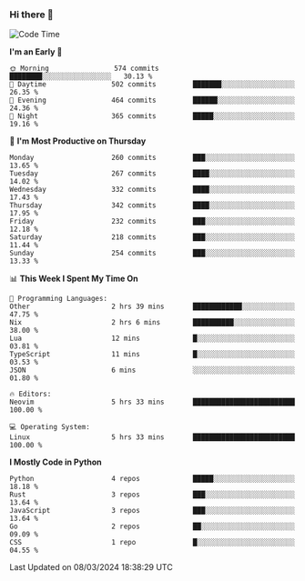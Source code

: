 ### Hi there 👋
<!--START_SECTION:waka-->
![Code Time](http://img.shields.io/badge/Code%20Time-276%20hrs%2049%20mins-blue)

**I'm an Early 🐤** 

```text
🌞 Morning                574 commits         ████████░░░░░░░░░░░░░░░░░   30.13 % 
🌆 Daytime                502 commits         ███████░░░░░░░░░░░░░░░░░░   26.35 % 
🌃 Evening                464 commits         ██████░░░░░░░░░░░░░░░░░░░   24.36 % 
🌙 Night                  365 commits         █████░░░░░░░░░░░░░░░░░░░░   19.16 % 
```
📅 **I'm Most Productive on Thursday** 

```text
Monday                   260 commits         ███░░░░░░░░░░░░░░░░░░░░░░   13.65 % 
Tuesday                  267 commits         ████░░░░░░░░░░░░░░░░░░░░░   14.02 % 
Wednesday                332 commits         ████░░░░░░░░░░░░░░░░░░░░░   17.43 % 
Thursday                 342 commits         ████░░░░░░░░░░░░░░░░░░░░░   17.95 % 
Friday                   232 commits         ███░░░░░░░░░░░░░░░░░░░░░░   12.18 % 
Saturday                 218 commits         ███░░░░░░░░░░░░░░░░░░░░░░   11.44 % 
Sunday                   254 commits         ███░░░░░░░░░░░░░░░░░░░░░░   13.33 % 
```


📊 **This Week I Spent My Time On** 

```text
💬 Programming Languages: 
Other                    2 hrs 39 mins       ████████████░░░░░░░░░░░░░   47.75 % 
Nix                      2 hrs 6 mins        ██████████░░░░░░░░░░░░░░░   38.00 % 
Lua                      12 mins             █░░░░░░░░░░░░░░░░░░░░░░░░   03.81 % 
TypeScript               11 mins             █░░░░░░░░░░░░░░░░░░░░░░░░   03.53 % 
JSON                     6 mins              ░░░░░░░░░░░░░░░░░░░░░░░░░   01.80 % 

🔥 Editors: 
Neovim                   5 hrs 33 mins       █████████████████████████   100.00 % 

💻 Operating System: 
Linux                    5 hrs 33 mins       █████████████████████████   100.00 % 
```

**I Mostly Code in Python** 

```text
Python                   4 repos             █████░░░░░░░░░░░░░░░░░░░░   18.18 % 
Rust                     3 repos             ███░░░░░░░░░░░░░░░░░░░░░░   13.64 % 
JavaScript               3 repos             ███░░░░░░░░░░░░░░░░░░░░░░   13.64 % 
Go                       2 repos             ██░░░░░░░░░░░░░░░░░░░░░░░   09.09 % 
CSS                      1 repo              █░░░░░░░░░░░░░░░░░░░░░░░░   04.55 % 
```




 Last Updated on 08/03/2024 18:38:29 UTC
<!--END_SECTION:waka-->

<!--
**YoganshSharma/YoganshSharma** is a ✨ _special_ ✨ repository because its `README.md` (this file) appears on your GitHub profile.

Here are some ideas to get you started:

- 🔭 I’m currently working on ...
- 🌱 I’m currently learning ...
- 👯 I’m looking to collaborate on ...
- 🤔 I’m looking for help with ...
- 💬 Ask me about ...
- 📫 How to reach me: ...
- 😄 Pronouns: ...
- ⚡ Fun fact: ...
-->
